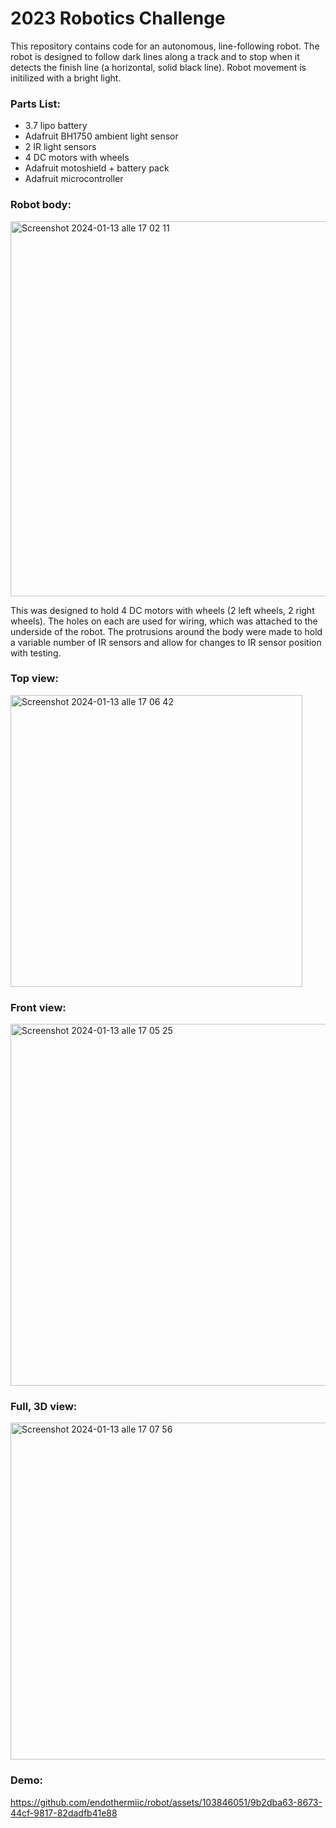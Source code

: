 # 2023 Robotics Challenge
This repository contains code for an autonomous, line-following robot. The robot is designed to follow dark lines along a track and to stop when it detects the finish line (a horizontal, solid black line). Robot movement is initilized with a bright light. 

### Parts List:
* 3.7 lipo battery
* Adafruit BH1750 ambient light sensor
* 2 IR light sensors
* 4 DC motors with wheels
* Adafruit motoshield + battery pack
* Adafruit microcontroller

### Robot body: 
<img width="600" alt="Screenshot 2024-01-13 alle 17 02 11" src="https://github.com/endothermiic/robot/assets/103846051/5666c486-3cec-4b72-8b73-7438941ea29b">

This was designed to hold 4 DC motors with wheels (2 left wheels, 2 right wheels). The holes on each are used for wiring, which was attached to the underside of the robot. The protrusions around the body were made to hold a variable number of IR sensors and allow for changes to IR sensor position with testing. 
 
### Top view: 
<img width="467" alt="Screenshot 2024-01-13 alle 17 06 42" src="https://github.com/endothermiic/robot/assets/103846051/d87a4239-6985-427a-a600-83e51dc9aad9">

### Front view: 
<img width="579" alt="Screenshot 2024-01-13 alle 17 05 25" src="https://github.com/endothermiic/robot/assets/103846051/89d1a1da-784c-4e14-b481-70b071a13644">

### Full, 3D view:
<img width="539" alt="Screenshot 2024-01-13 alle 17 07 56" src="https://github.com/endothermiic/robot/assets/103846051/b87c94b6-ed86-4db2-a7dd-453a19cfb37e">


### Demo: 
https://github.com/endothermiic/robot/assets/103846051/9b2dba63-8673-44cf-9817-82dadfb41e88
